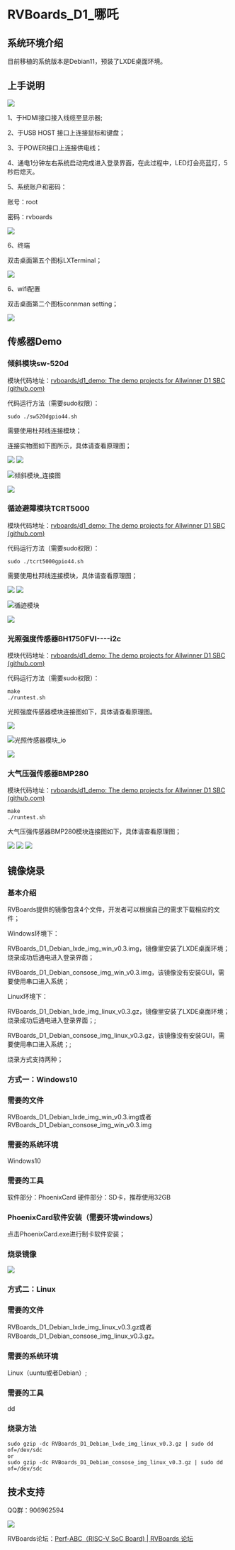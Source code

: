 



# RVBoards_D1_哪吒

## 系统环境介绍

目前移植的系统版本是Debian11，预装了LXDE桌面环境。

## 上手说明

<img src="https://github.com/rvboards/d1_nezha_doc/blob/master/zh_mkdocs/docs/img/RVBoards-D1-%E5%93%AA%E5%90%92%E7%A4%BA%E6%84%8F%E5%9B%BE.png" />



1、于HDMI接口接入线缆至显示器;

2、于USB HOST 接口上连接鼠标和键盘；

3、于POWER接口上连接供电线；

4、通电1分钟左右系统启动完成进入登录界面，在此过程中，LED灯会亮蓝灯，5秒后熄灭。

5、系统账户和密码：

账号：root

密码：rvboards

<img src="https://github.com/rvboards/d1_nezha_doc/blob/master/zh_mkdocs/docs/img/login.jpg" />

6、终端

双击桌面第五个图标LXTerminal；

<img src="https://github.com/rvboards/d1_nezha_doc/blob/master/zh_mkdocs/docs/img/%E7%B3%BB%E7%BB%9F%E4%BF%A1%E6%81%AF%E6%BC%94%E7%A4%BA.png" />

6、wifi配置

双击桌面第二个图标connman setting；

<img src="https://github.com/rvboards/d1_nezha_doc/blob/master/zh_mkdocs/docs/img/wifi.png" />

## 传感器Demo

### 倾斜模块sw-520d

模块代码地址：[rvboards/d1_demo: The demo projects for Allwinner D1 SBC (github.com)](https://github.com/rvboards/d1_demo)

代码运行方法（需要sudo权限）：

```
sudo ./sw520dgpio44.sh
```

需要使用杜邦线连接模块；

连接实物图如下图所示，具体请查看原理图；

<img src="https://github.com/rvboards/d1_nezha_doc/blob/master/zh_mkdocs/docs/img/%E5%80%BE%E6%96%9C%E6%A8%A1%E5%9D%97.jpg" />



<img src="https://github.com/rvboards/d1_nezha_doc/blob/master/zh_mkdocs/docs/img/%E5%80%BE%E6%96%9C%E6%A8%A1%E5%9D%97_%E6%A8%A1%E5%9D%97%E8%BF%9E%E6%8E%A5%E5%9B%BE.jpg" />



![倾斜模块_连接图](https://github.com/rvboards/d1_nezha_doc/blob/master/zh_mkdocs/docs/img/%E5%80%BE%E6%96%9C%E6%A8%A1%E5%9D%97_%E8%BF%9E%E6%8E%A5%E5%9B%BE.png)

<img src="https://github.com/rvboards/d1_nezha_doc/blob/master/zh_mkdocs/docs/img/sw520dgpio.png" />

### 循迹避障模块TCRT5000

模块代码地址：[rvboards/d1_demo: The demo projects for Allwinner D1 SBC (github.com)](https://github.com/rvboards/d1_demo)

代码运行方法（需要sudo权限）：

```
sudo ./tcrt5000gpio44.sh
```

需要使用杜邦线连接模块，具体请查看原理图；

<img src="https://github.com/rvboards/d1_nezha_doc/blob/master/zh_mkdocs/docs/img/%E5%BE%AA%E8%BF%B9%E6%A8%A1%E5%9D%97_%E6%A8%A1%E5%9D%97%E8%BF%9E%E6%8E%A5%E5%9B%BE.jpg" />

<img src="https://github.com/rvboards/d1_nezha_doc/blob/master/zh_mkdocs/docs/img/%E5%BE%AA%E8%BF%B9%E6%A8%A1%E5%9D%97_1.jpg" />

![循迹模块](https://github.com/rvboards/d1_nezha_doc/blob/master/zh_mkdocs/docs/img/%E5%BE%AA%E8%BF%B9%E6%A8%A1%E5%9D%97.png)



<img src="https://github.com/rvboards/d1_nezha_doc/blob/master/zh_mkdocs/docs/img/trct_5000.png" />

### 光照强度传感器BH1750FVI----i2c

模块代码地址：[rvboards/d1_demo: The demo projects for Allwinner D1 SBC (github.com)](https://github.com/rvboards/d1_demo)

代码运行方法（需要sudo权限）：

```
make 
./runtest.sh
```

光照强度传感器模块连接图如下，具体请查看原理图。

<img src="https://github.com/rvboards/d1_nezha_doc/blob/master/zh_mkdocs/docs/img/%E5%85%89%E7%85%A7%E4%BC%A0%E6%84%9F%E5%99%A8.jpg" />

![光照传感器模块_io](https://github.com/rvboards/d1_nezha_doc/blob/master/zh_mkdocs/docs/img/%E5%85%89%E7%85%A7%E4%BC%A0%E6%84%9F%E5%99%A8%E6%A8%A1%E5%9D%97_io.png)

<img src="https://github.com/rvboards/d1_nezha_doc/blob/master/zh_mkdocs/docs/img/%E5%85%89%E7%85%A7%E4%BC%A0%E6%84%9F%E5%99%A8%E6%BC%94%E7%A4%BA.jpg" />

### 大气压强传感器BMP280

模块代码地址：[rvboards/d1_demo: The demo projects for Allwinner D1 SBC (github.com)](https://github.com/rvboards/d1_demo)

```
make
./runtest.sh
```

大气压强传感器BMP280模块连接图如下，具体请查看原理图；

<img src="https://github.com/rvboards/d1_nezha_doc/blob/master/zh_mkdocs/docs/img/BMP280%E6%A8%A1%E5%9D%97.png" />

<img src="https://github.com/rvboards/d1_nezha_doc/blob/master/zh_mkdocs/docs/img/%E5%A4%A7%E6%B0%94%E5%8E%8B%E5%BC%BABMP280%E6%A8%A1%E5%9D%97.png" />

<img src="https://github.com/rvboards/d1_nezha_doc/blob/master/zh_mkdocs/docs/img/BMP280%E6%B0%94%E5%8E%8B%E4%BC%A0%E6%84%9F%E5%99%A8%E6%BC%94%E7%A4%BA.jpg" />

## 镜像烧录

### 基本介绍

RVBoards提供的镜像包含4个文件，开发者可以根据自己的需求下载相应的文件；

Windows环境下：

RVBoards_D1_Debian_lxde_img_win_v0.3.img，镜像里安装了LXDE桌面环境；烧录成功后通电进入登录界面；

RVBoards_D1_Debian_consose_img_win_v0.3.img，该镜像没有安装GUI，需要使用串口进入系统；

Linux环境下：

RVBoards_D1_Debian_lxde_img_linux_v0.3.gz，镜像里安装了LXDE桌面环境；烧录成功后通电进入登录界面；;

RVBoards_D1_Debian_consose_img_linux_v0.3.gz，该镜像没有安装GUI，需要使用串口进入系统；;

烧录方式支持两种；

### 方式一：Windows10

### 需要的文件

RVBoards_D1_Debian_lxde_img_win_v0.3.img或者RVBoards_D1_Debian_consose_img_win_v0.3.img

### 需要的系统环境

Windows10

### 需要的工具

软件部分：PhoenixCard
硬件部分：SD卡，推荐使用32GB

### PhoenixCard软件安装（需要环境windows）

点击PhoenixCard.exe进行制卡软件安装；

### 烧录镜像

<img src="https://github.com/rvboards/d1_nezha_doc/blob/master/zh_mkdocs/docs/img/%E7%83%A7%E5%BD%95_win.png" />

### 方式二：Linux

### 需要的文件

RVBoards_D1_Debian_lxde_img_linux_v0.3.gz或者RVBoards_D1_Debian_consose_img_linux_v0.3.gz。

### 需要的系统环境

Linux（uuntu或者Debian）;

### 需要的工具

dd

### 烧录方法

```
sudo gzip -dc RVBoards_D1_Debian_lxde_img_linux_v0.3.gz | sudo dd of=/dev/sdc
or
sudo gzip -dc RVBoards_D1_Debian_consose_img_linux_v0.3.gz | sudo dd of=/dev/sdc
```

## 技术支持

QQ群：906962594

<img src="https://github.com/rvboards/d1_nezha_doc/blob/master/zh_mkdocs/docs/img/QQ.png" />

RVBoards论坛：[Perf-ABC（RISC-V SoC Board) | RVBoards 论坛](https://www.rvboards.org/forum/cn/category/7/perf-abc-risc-v-soc-board)



